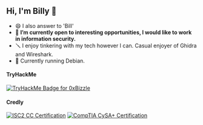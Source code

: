 ## Hi, I'm Billy 👋

- 😄 I also answer to 'Bill'
- 🔭 **I’m currently open to interesting opportunities, I would like to work in information security.**
- 🪛 I enjoy tinkering with my tech however I can. Casual enjoyer of Ghidra and Wireshark.
- 🐧 Currently running Debian.

#### TryHackMe
[<img src="https://tryhackme-badges.s3.amazonaws.com/0xBizzle.png?" alt="TryHackMe Badge for 0xBizzle">](https://tryhackme.com/p/0xBizzle)

#### Credly
[<img src="https://github.com/whudson/whudson/assets/519003/954d4787-8a8b-4db7-abc9-f033b77c4fbe" alt="ISC2 CC Certification">](https://www.credly.com/badges/1dd41eaf-49c6-4cf3-aac2-53086be34561/public_url)
[<img src="https://github.com/whudson/whudson/assets/519003/1c10a41d-bccb-4e6e-863e-ccd1dad9bc6f" alt="CompTIA CySA+ Certification">](https://www.credly.com/badges/b1623f9f-cfdf-417c-925f-cf2d11927348/public_url)
